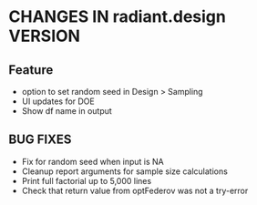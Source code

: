 # CHANGES IN radiant.design VERSION

## Feature
- option to set random seed in Design > Sampling
- UI updates for DOE
- Show df name in output

## BUG FIXES
- Fix for random seed when input is NA
- Cleanup report arguments for sample size calculations
- Print full factorial up to 5,000 lines
- Check that return value from optFederov was not a try-error
